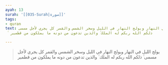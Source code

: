 ```yaml
---
ayah: 13
surah: '[[035-Surah|سورة]]'
tags:
- quran
text: يولج الليل في النهار ويولج النهار في الليل وسخر الشمس والقمر كل يجري لأجل مسمى
  ۚ ذلكم الله ربكم له الملك ۚ والذين تدعون من دونه ما يملكون من قطمير

---
```

> يولج الليل في النهار ويولج النهار في الليل وسخر الشمس والقمر كل يجري لأجل مسمى ۚ ذلكم الله ربكم له الملك ۚ والذين تدعون من دونه ما يملكون من قطمير
